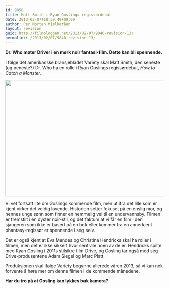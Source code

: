 ```yaml
---
id: 9858
title: Matt Smith i Ryan Goslings regissørdebut
date: 2013-02-07T18:39:49+00:00
author: Per Morten Mjølkeråen
layout: revision
guid: http://filmbloggen.net/2013/02/07/9840-revision-13/
permalink: /2013/02/07/9840-revision-13/
---
```

**Dr. Who møter Driver i en mørk noir fantasi-film. Dette kan bli spennende.**

I følge det amerikanske bransjebladet Variety skal Matt Smith, den seneste (og peneste?) Dr. Who ha en rolle i Ryan Goslings regissørdebut, _How to Catch a Monster_. 

<a href="http://filmbloggen.net/?attachment_id=9844" rel="attachment wp-att-9844"><img src="http://filmbloggen.net/wp-content/uploads//2013/02/Matt-Smith.jpg" alt="" width="600" height="369" class="alignnone size-full wp-image-9844" /></a>

Vi vet fortsatt lite om Goslings kommende film, men ut ifra det lille som er kjent virker det veldig lovende. Historien setter fokuset på en enslig mor, og hennes unge sønn som finner en hemmelig vei til en undervannsby. Filmen er fremstilt i en dyster noir-stil, og det faktum at vi får en film i den sjangeren som ikke er basert på en bok eller kommer fra en annerkjent phantasy-regissør er spennende i seg selv. 

Det er også kjent at Eva Mendes og Christina Hendricks skal ha roller i filmen, men det er ikke sikkert hvor sentrale noen av de er. Hendricks spilte med Ryan Gosling i 2011s stilsikre film Drive, og Gosling tar også med seg Drive-produsentene Adam Siegel og Marc Platt. 

Produksjonen skal ifølge Variety begynne allerede våren 2013, så vi kan nok forvente å høre mer om denne filmen i de kommende månedene. 

**Har du tro på at Gosling kan lykkes bak kamera?**